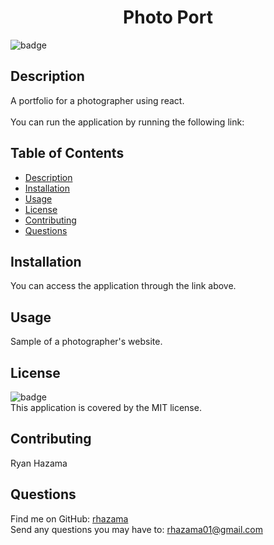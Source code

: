 <h1 align="center">	Photo Port </h1>

![badge](https://img.shields.io/badge/license-MIT-brightgreen)<br />

## Description
A portfolio for a photographer using react.
<br />
<br />
You can run the application by running the following link: <Insert Link>

## Table of Contents
- [Description](#description)
- [Installation](#installation)
- [Usage](#usage)
- [License](#license)
- [Contributing](#contributing)
- [Questions](#questions)
## Installation
You can access the application through the link above.
## Usage
Sample of a photographer's website.
## License
![badge](https://img.shields.io/badge/license-MIT-brightgreen)
<br />
This application is covered by the MIT license.
## Contributing
Ryan Hazama
## Questions
Find me on GitHub: [rhazama](https://github.com/rhazama)<br />
Send any questions you may have to: rhazama01@gmail.com<br />
